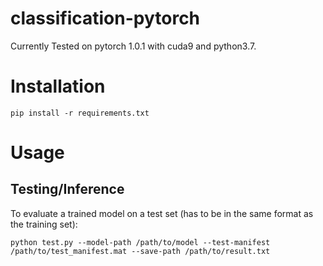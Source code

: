 # classification-pytorch

Currently Tested on pytorch 1.0.1 with cuda9 and python3.7.

# Installation

```
pip install -r requirements.txt
```

# Usage

## Testing/Inference

To evaluate a trained model on a test set (has to be in the same format as the training set):

```
python test.py --model-path /path/to/model --test-manifest /path/to/test_manifest.mat --save-path /path/to/result.txt
```

